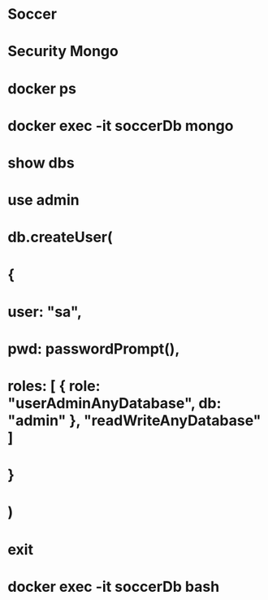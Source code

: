 # Soccer 
#

# Security Mongo
# docker ps
# docker exec -it soccerDb mongo

# show dbs

# use admin

# db.createUser(
# {
# user: "sa",
# pwd: passwordPrompt(),
# roles: [ { role: "userAdminAnyDatabase", db: "admin" }, "readWriteAnyDatabase" ]
# }
# )

# exit
# docker exec -it soccerDb bash
